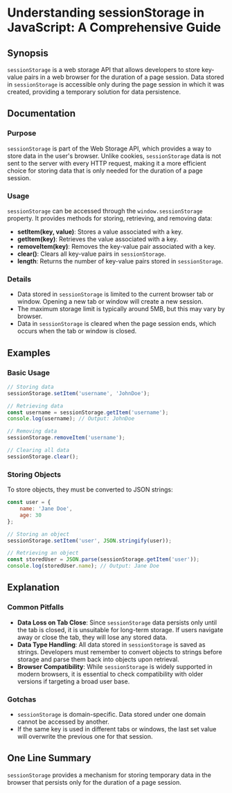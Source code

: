 <!--
Meta Description: # Understanding sessionStorage in JavaScript: A Comprehensive Guide ## Synopsis `sessionStorage` is a web storage API that allows developers to store ...
Meta Keywords: sessionstorage, data, key, value, session
-->

# Understanding sessionStorage in JavaScript: A Comprehensive Guide

## Synopsis
`sessionStorage` is a web storage API that allows developers to store key-value pairs in a web browser for the duration of a page session. Data stored in `sessionStorage` is accessible only during the page session in which it was created, providing a temporary solution for data persistence.

## Documentation
### Purpose
`sessionStorage` is part of the Web Storage API, which provides a way to store data in the user's browser. Unlike cookies, `sessionStorage` data is not sent to the server with every HTTP request, making it a more efficient choice for storing data that is only needed for the duration of a page session.

### Usage
`sessionStorage` can be accessed through the `window.sessionStorage` property. It provides methods for storing, retrieving, and removing data:

- **setItem(key, value)**: Stores a value associated with a key.
- **getItem(key)**: Retrieves the value associated with a key.
- **removeItem(key)**: Removes the key-value pair associated with a key.
- **clear()**: Clears all key-value pairs in `sessionStorage`.
- **length**: Returns the number of key-value pairs stored in `sessionStorage`.

### Details
- Data stored in `sessionStorage` is limited to the current browser tab or window. Opening a new tab or window will create a new session.
- The maximum storage limit is typically around 5MB, but this may vary by browser.
- Data in `sessionStorage` is cleared when the page session ends, which occurs when the tab or window is closed.

## Examples
### Basic Usage
```javascript
// Storing data
sessionStorage.setItem('username', 'JohnDoe');

// Retrieving data
const username = sessionStorage.getItem('username');
console.log(username); // Output: JohnDoe

// Removing data
sessionStorage.removeItem('username');

// Clearing all data
sessionStorage.clear();
```

### Storing Objects
To store objects, they must be converted to JSON strings:
```javascript
const user = {
    name: 'Jane Doe',
    age: 30
};

// Storing an object
sessionStorage.setItem('user', JSON.stringify(user));

// Retrieving an object
const storedUser = JSON.parse(sessionStorage.getItem('user'));
console.log(storedUser.name); // Output: Jane Doe
```

## Explanation
### Common Pitfalls
- **Data Loss on Tab Close**: Since `sessionStorage` data persists only until the tab is closed, it is unsuitable for long-term storage. If users navigate away or close the tab, they will lose any stored data.
- **Data Type Handling**: All data stored in `sessionStorage` is saved as strings. Developers must remember to convert objects to strings before storage and parse them back into objects upon retrieval.
- **Browser Compatibility**: While `sessionStorage` is widely supported in modern browsers, it is essential to check compatibility with older versions if targeting a broad user base.

### Gotchas
- `sessionStorage` is domain-specific. Data stored under one domain cannot be accessed by another.
- If the same key is used in different tabs or windows, the last set value will overwrite the previous one for that session.

## One Line Summary
`sessionStorage` provides a mechanism for storing temporary data in the browser that persists only for the duration of a page session.